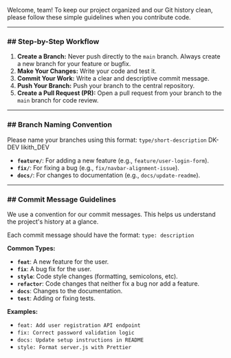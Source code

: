 

Welcome, team! To keep our project organized and our Git history clean, please follow these simple guidelines when you contribute code.

---
### ## Step-by-Step Workflow

1.  **Create a Branch:** Never push directly to the `main` branch. Always create a new branch for your feature or bugfix.
2.  **Make Your Changes:** Write your code and test it.
3.  **Commit Your Work:** Write a clear and descriptive commit message.
4.  **Push Your Branch:** Push your branch to the central repository.
5.  **Create a Pull Request (PR):** Open a pull request from your branch to the `main` branch for code review.

---
### ## Branch Naming Convention

Please name your branches using this format: `type/short-description`
DK-DEV
likith_DEV


* **`feature/`**: For adding a new feature (e.g., `feature/user-login-form`).
* **`fix/`**: For fixing a bug (e.g., `fix/navbar-alignment-issue`).
* **`docs/`**: For changes to documentation (e.g., `docs/update-readme`).

---
### ## Commit Message Guidelines

We use a convention for our commit messages. This helps us understand the project's history at a glance.

Each commit message should have the format: `type: description`

**Common Types:**

* **`feat`**: A new feature for the user.
* **`fix`**: A bug fix for the user.
* **`style`**: Code style changes (formatting, semicolons, etc).
* **`refactor`**: Code changes that neither fix a bug nor add a feature.
* **`docs`**: Changes to the documentation.
* **`test`**: Adding or fixing tests.

**Examples:**

* `feat: Add user registration API endpoint`
* `fix: Correct password validation logic`
* `docs: Update setup instructions in README`
* `style: Format server.js with Prettier`
